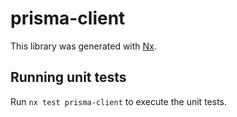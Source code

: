 # prisma-client

This library was generated with [Nx](https://nx.dev).

## Running unit tests

Run `nx test prisma-client` to execute the unit tests.
